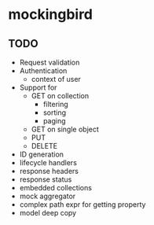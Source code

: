 # mockingbird

## TODO

* Request validation
* Authentication
  * context of user
* Support for
  * GET on collection
    * filtering
    * sorting
    * paging
  * GET on single object
  * PUT
  * DELETE
* ID generation
* lifecycle handlers
* response headers
* response status
* embedded collections
* mock aggregator
* complex path expr for getting property
* model deep copy
